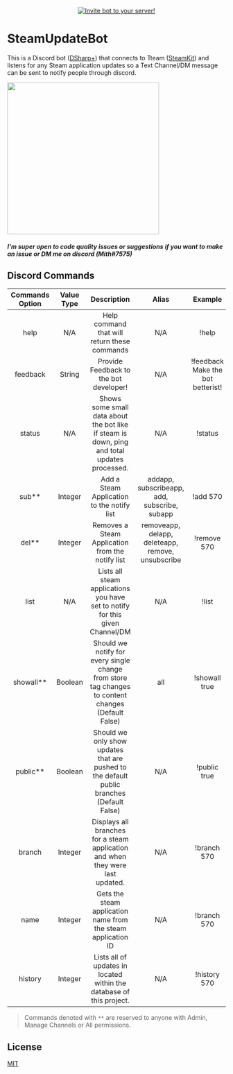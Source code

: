 <p align="center">
    <a href="https://discord.com/oauth2/authorize?client_id=634251158617063424&permissions=2048&scope=bot">
        <img src="https://img.shields.io/badge/-Invite%20Bot!-blue?style=for-the-badge&logo=appveyor?link=http://left&link=https://tinyurl.com/SteamUpdateBot"
            alt="Invite bot to your server!"></a>
</p>

# SteamUpdateBot



This is a Discord bot ([DSharp+](https://github.com/DSharpPlus/DSharpPlus)) that connects to Tteam ([SteamKit](https://github.com/SteamRE/SteamKit)) and listens for any Steam application updates so a Text Channel/DM message can be sent to notify people through discord.

<img src="https://i.imgur.com/OLV4GZP.gif" width="350" height="350" />

##### I'm super open to code quality issues or suggestions if you want to make an issue or DM me on discord (Mith#7575)

## Discord Commands
| Commands Option        | Value Type      | Description       | Alias | Example |
|   :---:                |     :---:       |    :---:    |    :---:    |  :---:  | 
| help                   | N/A             | Help command that will return these commands | N/A | !help|
| feedback                   | String            | Provide Feedback to the bot developer! | N/A | !feedback Make the bot betterist! |
| status                 | N/A             | Shows some small data about the bot like if steam is down, ping and total updates processed.      | N/A| !status|
| sub**                    | Integer         | Add a Steam Application to the notify list | addapp, subscribeapp, add, subscribe, subapp              | !add 570 |
| del**                    | Integer         | Removes a Steam Application from the notify list | removeapp, delapp, deleteapp, remove, unsubscribe              | !remove 570 |
| list                   | N/A             | Lists all steam applications you have set to notify for this given Channel/DM | N/A | !list |
| showall**                | Boolean         | Should we notify for every single change from store tag changes to content changes (Default False) | all | !showall true |
| public**                 | Boolean         | Should we only show updates that are pushed to the default public branches (Default False) | N/A | !public true |
| branch                 | Integer         | Displays all branches for a steam application and when they were last updated.       | N/A | !branch 570 |
| name                   | Integer         | Gets the steam application name from the steam application ID      | N/A | !branch 570 |
| history                   | Integer         | Lists all of updates in located within the database of this project.     | N/A | !history 570 |
 > Commands denoted with `**` are reserved to anyone with Admin, Manage Channels or All permissions.

## License
[MIT](https://choosealicense.com/licenses/mit/)
